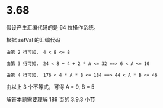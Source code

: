 # 3.68

假设产生汇编代码的是 64 位操作系统。

根据 setVal 的汇编代码

```text
由第 2 行可知， 4 < B <= 8

由第 3 行可知， 24 < 8 + 4 + 2 * A <= 32 ==> 6 < A <= 10

由第 4 行可知， 176 < 4 * A * B <= 184 ==> 44 < A * B <= 46
```

由以上 3 个不等式，可得 A = 9, B = 5

解答本题需要理解 189 页的 3.9.3 小节